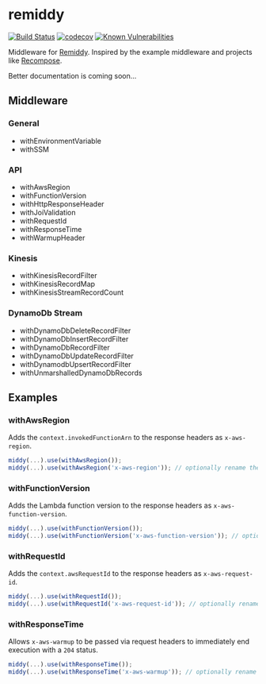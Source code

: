 # remiddy
[![Build Status](https://travis-ci.org/i-am-kenny/remiddy.svg?branch=master)](https://travis-ci.org/i-am-kenny/remiddy)
[![codecov](https://codecov.io/gh/i-am-kenny/remiddy/branch/master/graph/badge.svg)](https://codecov.io/gh/i-am-kenny/remiddy)
[![Known Vulnerabilities](https://snyk.io/test/github/i-am-kenny/remiddy/badge.svg?targetFile=package.json)](https://snyk.io/test/github/i-am-kenny/remiddy?targetFile=package.json)

Middleware for [Remiddy](https://github.com/middyjs/middy). Inspired by the example middleware and projects like [Recompose](https://github.com/acdlite/recompose).

Better documentation is coming soon...

## Middleware
### General
- withEnvironmentVariable
- withSSM

### API
- withAwsRegion
- withFunctionVersion
- withHttpResponseHeader
- withJoiValidation
- withRequestId
- withResponseTime
- withWarmupHeader

### Kinesis
- withKinesisRecordFilter
- withKinesisRecordMap
- withKinesisStreamRecordCount

### DynamoDb Stream
- withDynamoDbDeleteRecordFilter
- withDynamoDbInsertRecordFilter
- withDynamoDbRecordFilter
- withDynamoDbUpdateRecordFilter
- withDynamodbUpsertRecordFilter
- withUnmarshalledDynamoDbRecords

## Examples
### withAwsRegion
Adds the `context.invokedFunctionArn` to the response headers as `x-aws-region`.
```javascript
middy(...).use(withAwsRegion());
middy(...).use(withAwsRegion('x-aws-region')); // optionally rename the header
```

### withFunctionVersion
Adds the Lambda function version to the response headers as `x-aws-function-version`.
```javascript
middy(...).use(withFunctionVersion());
middy(...).use(withFunctionVersion('x-aws-function-version')); // optionally rename the header
```

### withRequestId
Adds the `context.awsRequestId` to the response headers as `x-aws-request-id`.
```javascript
middy(...).use(withRequestId());
middy(...).use(withRequestId('x-aws-request-id')); // optionally rename the header
```

### withResponseTime
Allows `x-aws-warmup` to be passed via request headers to immediately end execution with a `204` status.
```javascript
middy(...).use(withResponseTime());
middy(...).use(withResponseTime('x-aws-warmup')); // optionally rename the header
```
